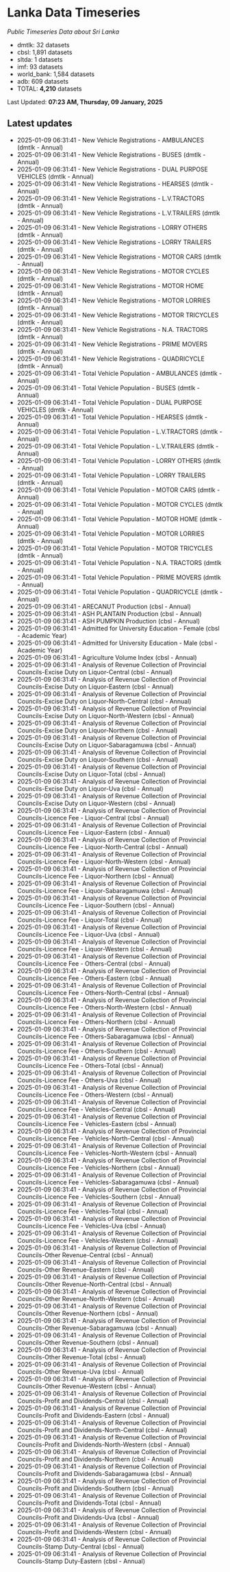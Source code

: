 # Lanka Data Timeseries
*Public Timeseries Data about Sri Lanka*

* dmtlk: 32 datasets
* cbsl: 1,891 datasets
* sltda: 1 datasets
* imf: 93 datasets
* world_bank: 1,584 datasets
* adb: 609 datasets
* TOTAL: **4,210** datasets

Last Updated: **07:23 AM, Thursday, 09 January, 2025**

## Latest updates

* 2025-01-09 06:31:41 - New Vehicle Registrations - AMBULANCES (dmtlk - Annual)
* 2025-01-09 06:31:41 - New Vehicle Registrations - BUSES (dmtlk - Annual)
* 2025-01-09 06:31:41 - New Vehicle Registrations - DUAL PURPOSE VEHICLES (dmtlk - Annual)
* 2025-01-09 06:31:41 - New Vehicle Registrations - HEARSES (dmtlk - Annual)
* 2025-01-09 06:31:41 - New Vehicle Registrations - L.V.TRACTORS (dmtlk - Annual)
* 2025-01-09 06:31:41 - New Vehicle Registrations - L.V.TRAILERS (dmtlk - Annual)
* 2025-01-09 06:31:41 - New Vehicle Registrations - LORRY OTHERS (dmtlk - Annual)
* 2025-01-09 06:31:41 - New Vehicle Registrations - LORRY TRAILERS (dmtlk - Annual)
* 2025-01-09 06:31:41 - New Vehicle Registrations - MOTOR CARS (dmtlk - Annual)
* 2025-01-09 06:31:41 - New Vehicle Registrations - MOTOR CYCLES (dmtlk - Annual)
* 2025-01-09 06:31:41 - New Vehicle Registrations - MOTOR HOME (dmtlk - Annual)
* 2025-01-09 06:31:41 - New Vehicle Registrations - MOTOR LORRIES (dmtlk - Annual)
* 2025-01-09 06:31:41 - New Vehicle Registrations - MOTOR TRICYCLES (dmtlk - Annual)
* 2025-01-09 06:31:41 - New Vehicle Registrations - N.A. TRACTORS (dmtlk - Annual)
* 2025-01-09 06:31:41 - New Vehicle Registrations - PRIME MOVERS (dmtlk - Annual)
* 2025-01-09 06:31:41 - New Vehicle Registrations - QUADRICYCLE (dmtlk - Annual)
* 2025-01-09 06:31:41 - Total Vehicle Population - AMBULANCES (dmtlk - Annual)
* 2025-01-09 06:31:41 - Total Vehicle Population - BUSES (dmtlk - Annual)
* 2025-01-09 06:31:41 - Total Vehicle Population - DUAL PURPOSE VEHICLES (dmtlk - Annual)
* 2025-01-09 06:31:41 - Total Vehicle Population - HEARSES (dmtlk - Annual)
* 2025-01-09 06:31:41 - Total Vehicle Population - L.V.TRACTORS (dmtlk - Annual)
* 2025-01-09 06:31:41 - Total Vehicle Population - L.V.TRAILERS (dmtlk - Annual)
* 2025-01-09 06:31:41 - Total Vehicle Population - LORRY OTHERS (dmtlk - Annual)
* 2025-01-09 06:31:41 - Total Vehicle Population - LORRY TRAILERS (dmtlk - Annual)
* 2025-01-09 06:31:41 - Total Vehicle Population - MOTOR CARS (dmtlk - Annual)
* 2025-01-09 06:31:41 - Total Vehicle Population - MOTOR CYCLES (dmtlk - Annual)
* 2025-01-09 06:31:41 - Total Vehicle Population - MOTOR HOME (dmtlk - Annual)
* 2025-01-09 06:31:41 - Total Vehicle Population - MOTOR LORRIES (dmtlk - Annual)
* 2025-01-09 06:31:41 - Total Vehicle Population - MOTOR TRICYCLES (dmtlk - Annual)
* 2025-01-09 06:31:41 - Total Vehicle Population - N.A. TRACTORS (dmtlk - Annual)
* 2025-01-09 06:31:41 - Total Vehicle Population - PRIME MOVERS (dmtlk - Annual)
* 2025-01-09 06:31:41 - Total Vehicle Population - QUADRICYCLE (dmtlk - Annual)
* 2025-01-09 06:31:41 - ARECANUT Production (cbsl - Annual)
* 2025-01-09 06:31:41 - ASH PLANTAIN Production (cbsl - Annual)
* 2025-01-09 06:31:41 - ASH PUMPKIN Production (cbsl - Annual)
* 2025-01-09 06:31:41 - Admitted for University Education - Female (cbsl - Academic Year)
* 2025-01-09 06:31:41 - Admitted for University Education - Male (cbsl - Academic Year)
* 2025-01-09 06:31:41 - Agriculture Volume Index (cbsl - Annual)
* 2025-01-09 06:31:41 - Analysis of Revenue Collection of Provincial Councils-Excise Duty on Liquor-Central (cbsl - Annual)
* 2025-01-09 06:31:41 - Analysis of Revenue Collection of Provincial Councils-Excise Duty on Liquor-Eastern (cbsl - Annual)
* 2025-01-09 06:31:41 - Analysis of Revenue Collection of Provincial Councils-Excise Duty on Liquor-North-Central (cbsl - Annual)
* 2025-01-09 06:31:41 - Analysis of Revenue Collection of Provincial Councils-Excise Duty on Liquor-North-Western (cbsl - Annual)
* 2025-01-09 06:31:41 - Analysis of Revenue Collection of Provincial Councils-Excise Duty on Liquor-Northern (cbsl - Annual)
* 2025-01-09 06:31:41 - Analysis of Revenue Collection of Provincial Councils-Excise Duty on Liquor-Sabaragamuwa (cbsl - Annual)
* 2025-01-09 06:31:41 - Analysis of Revenue Collection of Provincial Councils-Excise Duty on Liquor-Southern (cbsl - Annual)
* 2025-01-09 06:31:41 - Analysis of Revenue Collection of Provincial Councils-Excise Duty on Liquor-Total (cbsl - Annual)
* 2025-01-09 06:31:41 - Analysis of Revenue Collection of Provincial Councils-Excise Duty on Liquor-Uva (cbsl - Annual)
* 2025-01-09 06:31:41 - Analysis of Revenue Collection of Provincial Councils-Excise Duty on Liquor-Western (cbsl - Annual)
* 2025-01-09 06:31:41 - Analysis of Revenue Collection of Provincial Councils-Licence Fee - Liquor-Central (cbsl - Annual)
* 2025-01-09 06:31:41 - Analysis of Revenue Collection of Provincial Councils-Licence Fee - Liquor-Eastern (cbsl - Annual)
* 2025-01-09 06:31:41 - Analysis of Revenue Collection of Provincial Councils-Licence Fee - Liquor-North-Central (cbsl - Annual)
* 2025-01-09 06:31:41 - Analysis of Revenue Collection of Provincial Councils-Licence Fee - Liquor-North-Western (cbsl - Annual)
* 2025-01-09 06:31:41 - Analysis of Revenue Collection of Provincial Councils-Licence Fee - Liquor-Northern (cbsl - Annual)
* 2025-01-09 06:31:41 - Analysis of Revenue Collection of Provincial Councils-Licence Fee - Liquor-Sabaragamuwa (cbsl - Annual)
* 2025-01-09 06:31:41 - Analysis of Revenue Collection of Provincial Councils-Licence Fee - Liquor-Southern (cbsl - Annual)
* 2025-01-09 06:31:41 - Analysis of Revenue Collection of Provincial Councils-Licence Fee - Liquor-Total (cbsl - Annual)
* 2025-01-09 06:31:41 - Analysis of Revenue Collection of Provincial Councils-Licence Fee - Liquor-Uva (cbsl - Annual)
* 2025-01-09 06:31:41 - Analysis of Revenue Collection of Provincial Councils-Licence Fee - Liquor-Western (cbsl - Annual)
* 2025-01-09 06:31:41 - Analysis of Revenue Collection of Provincial Councils-Licence Fee - Others-Central (cbsl - Annual)
* 2025-01-09 06:31:41 - Analysis of Revenue Collection of Provincial Councils-Licence Fee - Others-Eastern (cbsl - Annual)
* 2025-01-09 06:31:41 - Analysis of Revenue Collection of Provincial Councils-Licence Fee - Others-North-Central (cbsl - Annual)
* 2025-01-09 06:31:41 - Analysis of Revenue Collection of Provincial Councils-Licence Fee - Others-North-Western (cbsl - Annual)
* 2025-01-09 06:31:41 - Analysis of Revenue Collection of Provincial Councils-Licence Fee - Others-Northern (cbsl - Annual)
* 2025-01-09 06:31:41 - Analysis of Revenue Collection of Provincial Councils-Licence Fee - Others-Sabaragamuwa (cbsl - Annual)
* 2025-01-09 06:31:41 - Analysis of Revenue Collection of Provincial Councils-Licence Fee - Others-Southern (cbsl - Annual)
* 2025-01-09 06:31:41 - Analysis of Revenue Collection of Provincial Councils-Licence Fee - Others-Total (cbsl - Annual)
* 2025-01-09 06:31:41 - Analysis of Revenue Collection of Provincial Councils-Licence Fee - Others-Uva (cbsl - Annual)
* 2025-01-09 06:31:41 - Analysis of Revenue Collection of Provincial Councils-Licence Fee - Others-Western (cbsl - Annual)
* 2025-01-09 06:31:41 - Analysis of Revenue Collection of Provincial Councils-Licence Fee - Vehicles-Central (cbsl - Annual)
* 2025-01-09 06:31:41 - Analysis of Revenue Collection of Provincial Councils-Licence Fee - Vehicles-Eastern (cbsl - Annual)
* 2025-01-09 06:31:41 - Analysis of Revenue Collection of Provincial Councils-Licence Fee - Vehicles-North-Central (cbsl - Annual)
* 2025-01-09 06:31:41 - Analysis of Revenue Collection of Provincial Councils-Licence Fee - Vehicles-North-Western (cbsl - Annual)
* 2025-01-09 06:31:41 - Analysis of Revenue Collection of Provincial Councils-Licence Fee - Vehicles-Northern (cbsl - Annual)
* 2025-01-09 06:31:41 - Analysis of Revenue Collection of Provincial Councils-Licence Fee - Vehicles-Sabaragamuwa (cbsl - Annual)
* 2025-01-09 06:31:41 - Analysis of Revenue Collection of Provincial Councils-Licence Fee - Vehicles-Southern (cbsl - Annual)
* 2025-01-09 06:31:41 - Analysis of Revenue Collection of Provincial Councils-Licence Fee - Vehicles-Total (cbsl - Annual)
* 2025-01-09 06:31:41 - Analysis of Revenue Collection of Provincial Councils-Licence Fee - Vehicles-Uva (cbsl - Annual)
* 2025-01-09 06:31:41 - Analysis of Revenue Collection of Provincial Councils-Licence Fee - Vehicles-Western (cbsl - Annual)
* 2025-01-09 06:31:41 - Analysis of Revenue Collection of Provincial Councils-Other Revenue-Central (cbsl - Annual)
* 2025-01-09 06:31:41 - Analysis of Revenue Collection of Provincial Councils-Other Revenue-Eastern (cbsl - Annual)
* 2025-01-09 06:31:41 - Analysis of Revenue Collection of Provincial Councils-Other Revenue-North-Central (cbsl - Annual)
* 2025-01-09 06:31:41 - Analysis of Revenue Collection of Provincial Councils-Other Revenue-North-Western (cbsl - Annual)
* 2025-01-09 06:31:41 - Analysis of Revenue Collection of Provincial Councils-Other Revenue-Northern (cbsl - Annual)
* 2025-01-09 06:31:41 - Analysis of Revenue Collection of Provincial Councils-Other Revenue-Sabaragamuwa (cbsl - Annual)
* 2025-01-09 06:31:41 - Analysis of Revenue Collection of Provincial Councils-Other Revenue-Southern (cbsl - Annual)
* 2025-01-09 06:31:41 - Analysis of Revenue Collection of Provincial Councils-Other Revenue-Total (cbsl - Annual)
* 2025-01-09 06:31:41 - Analysis of Revenue Collection of Provincial Councils-Other Revenue-Uva (cbsl - Annual)
* 2025-01-09 06:31:41 - Analysis of Revenue Collection of Provincial Councils-Other Revenue-Western (cbsl - Annual)
* 2025-01-09 06:31:41 - Analysis of Revenue Collection of Provincial Councils-Profit and Dividends-Central (cbsl - Annual)
* 2025-01-09 06:31:41 - Analysis of Revenue Collection of Provincial Councils-Profit and Dividends-Eastern (cbsl - Annual)
* 2025-01-09 06:31:41 - Analysis of Revenue Collection of Provincial Councils-Profit and Dividends-North-Central (cbsl - Annual)
* 2025-01-09 06:31:41 - Analysis of Revenue Collection of Provincial Councils-Profit and Dividends-North-Western (cbsl - Annual)
* 2025-01-09 06:31:41 - Analysis of Revenue Collection of Provincial Councils-Profit and Dividends-Northern (cbsl - Annual)
* 2025-01-09 06:31:41 - Analysis of Revenue Collection of Provincial Councils-Profit and Dividends-Sabaragamuwa (cbsl - Annual)
* 2025-01-09 06:31:41 - Analysis of Revenue Collection of Provincial Councils-Profit and Dividends-Southern (cbsl - Annual)
* 2025-01-09 06:31:41 - Analysis of Revenue Collection of Provincial Councils-Profit and Dividends-Total (cbsl - Annual)
* 2025-01-09 06:31:41 - Analysis of Revenue Collection of Provincial Councils-Profit and Dividends-Uva (cbsl - Annual)
* 2025-01-09 06:31:41 - Analysis of Revenue Collection of Provincial Councils-Profit and Dividends-Western (cbsl - Annual)
* 2025-01-09 06:31:41 - Analysis of Revenue Collection of Provincial Councils-Stamp Duty-Central (cbsl - Annual)
* 2025-01-09 06:31:41 - Analysis of Revenue Collection of Provincial Councils-Stamp Duty-Eastern (cbsl - Annual)